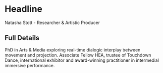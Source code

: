 # Headline

Natasha Stott - Researcher & Artistic Producer

## Full Details

PhD in Arts & Media exploring real-time dialogic interplay between movement and projection. Associate Fellow HEA, trustee of Touchdown Dance, international exhibitor and award-winning practitioner in intermedial immersive performance.